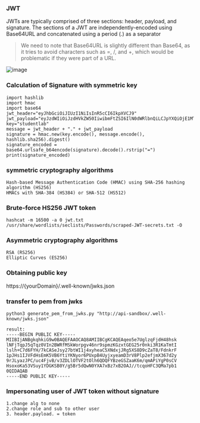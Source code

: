 ### JWT 
JWTs are typically comprised of three sections: header, payload, and signature. The sections of a JWT are independently-encoded using Base64URL and concatenated using a period (.) as a separator  
>We need to note that Base64URL is slightly different than Base64, as it tries to avoid characters such as =, /, and +, which would be problematic if they were part of a URL.

![image](https://github.com/KiritoLoveAsuna/WebApplicationSecurity/assets/38044499/9ca79357-5ed1-4b29-b6c4-068fd252008a)

### Calculation of Signature with symmetric key
```
import hashlib
import hmac
import base64
jwt_header="eyJhbGciOiJIUzI1NiIsInR5cCI6IkpXVCJ9"
jwt_payload="eyJzdWIiOiJzdHVkZW50IiwibmFtZSI6IlN0dWRlbnQiLCJpYXQiOjE1MTYyMzkwMjJ9"
key="studentlab"
message = jwt_header + "." + jwt_payload
signature = hmac.new(key.encode(), message.encode(), hashlib.sha256).digest()
signature_encoded = base64.urlsafe_b64encode(signature).decode().rstrip("=")
print(signature_encoded)
```
### symmetric cryptography algorithms
```
Hash-based Message Authentication Code (HMAC) using SHA-256 hashing algorithm (HS256)
HMACs with SHA-384 (HS384) or SHA-512 (HS512)
```
### Brute-force HS256 JWT token
```
hashcat -m 16500 -a 0 jwt.txt /usr/share/wordlists/seclists/Passwords/scraped-JWT-secrets.txt -O
```
### Asymmetric cryptography algorithms
```
RSA (RS256)
Elliptic Curves (ES256)
```
### Obtaining public key 
https://{yourDomain}/.well-known/jwks.json

### transfer to pem from jwks
```
python3 generate_pem_from_jwks.py "http://api-sandbox/.well-known/jwks.json"

result:
-----BEGIN PUBLIC KEY-----
MIIBIjANBgkqhkiG9w0BAQEFAAOCAQ8AMIIBCgKCAQEAqeo5e7UglzqFjdH48hsk
lNFjTqpJ5qTqz0VIn2BWRfMSkWorpgv46nr9spmzKGzxtGEG25r0nki3R1KaTmtI
lslh+C7d6FYH/7kCASeJsy27btWI1j4xyheaC5XNdxjJRg5XS8D9cZaT8/FdnkrF
1pJHs1IJVFdHsEmK5VB6YtiYKNyor6PUxpB4UyjxyeamD3rV8Plp2efjmX367d2y
9rJLyazJPC/uc4FjvB/v3ZDLlOTVF2tOlh6QDQFYBzeGSZaaK6m/qmAPiYgP0sCV
HsoxoKa53VSuy1YDGKSB0Y/g5Br5dQwN0YXA7xBz7xB2OAJ//tcqoHFC3QMa7pb1
0QIDAQAB
-----END PUBLIC KEY-----
```
### Impersonating user of JWT token without signature
```
1.change alg to none
2.change role and sub to other user
3. header.payload. = token
```
